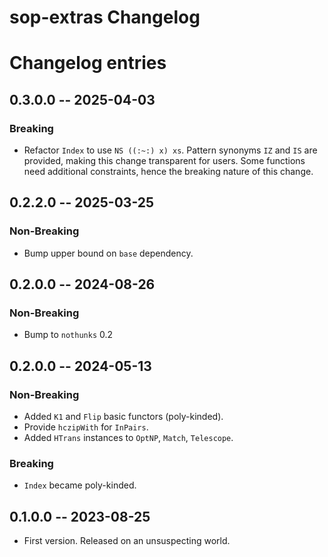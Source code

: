 # sop-extras Changelog

# Changelog entries

<a id='changelog-0.3.0.0'></a>
## 0.3.0.0 -- 2025-04-03

### Breaking

- Refactor `Index` to use `NS ((:~:) x) xs`. Pattern synonyms `IZ` and `IS` are
  provided, making this change transparent for users. Some functions need
  additional constraints, hence the breaking nature of this change.

<a id='changelog-0.2.2.0'></a>
## 0.2.2.0 -- 2025-03-25

### Non-Breaking

- Bump upper bound on `base` dependency.

<a id='changelog-0.2.1.0'></a>
## 0.2.0.0 -- 2024-08-26

### Non-Breaking

- Bump to `nothunks` 0.2

<a id='changelog-0.2.0.0'></a>
## 0.2.0.0 -- 2024-05-13

### Non-Breaking

- Added `K1` and `Flip` basic functors (poly-kinded).
- Provide `hczipWith` for `InPairs`.
- Added `HTrans` instances to `OptNP`, `Match`, `Telescope`.

### Breaking

- `Index` became poly-kinded.

<a id='changelog-0.1.0.0'></a>
## 0.1.0.0 -- 2023-08-25

* First version. Released on an unsuspecting world.
